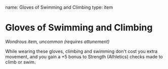 name: Gloves of Swimming and Climbing
type: item

# Gloves of Swimming and Climbing 
_Wondrous item, uncommon (requires attunement)_ 

While wearing these gloves, climbing and swimming don't cost you extra movement, and you gain a +5 bonus to Strength (Athletics) checks made to climb or swim.
